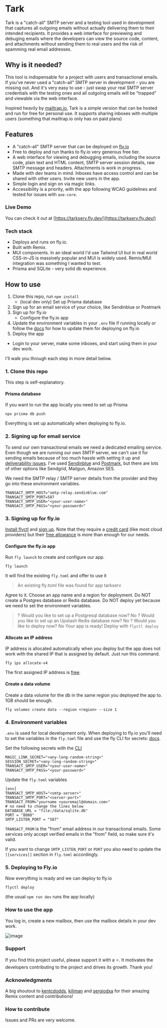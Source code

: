 # Tark

Tark is a "catch-all" SMTP server and a testing tool used in development that captures all outgoing emails without actually delivering them to their intended recipients. It provides a web interface for previewing and debuging emails where the developers can view the source code, content, and attachments without sending them to real users and the risk of spamming real email addresses.

## Why is it needed?

This tool is indispensable for a project with users and transactional emails. If you've never used a "catch-all" SMTP server in development - you are missing out. And it's very easy to use - just swap your real SMTP server credentials with the testing ones and all outgoing emails will be "trapped" and viewable via the web interface.

Inspired heavily by [mailtrap.io](https://mailtrap.io), Tark is a simple version that can be hosted and run for free for personal use. It supports sharing inboxes with multiple users (something that mailtrap.io only has on paid plans)

## Features

- A "catch-all" SMTP server that can be deployed on [fly.io](https://fly.io)
- Free to deploy and run thanks to fly.io very generous free tier.
- A web interface for viewing and debugging emails, including the source code, plain text and HTML content, SMTP server session details, raw SMTP message and headers. Attachments is work in progress.
- Made with dev teams in mind. Inboxes have access control and can be shared with other users. Invite new users in the app.
- Simple login and sign on via magic links.
- Accessibility is a priority, with the app following WCAG guidelines and tested for issues with `axe-core`.

### Live Demo

You can check it out at [https://tarkserv.fly.dev/](https://tarkserv.fly.dev/)

### Tech stack

- Deploys and runs on fly.io.
- Built with Remix.
- MUI components. In an ideal world I'd use Tailwind UI but in real world CSS-in-JS is massively popular and MUI is widely used. Remix/MUI integration was something I wanted to test.
- Prisma and SQLite - very solid db experience.

## How to use

1. Clone this repo, run `npm install`
    - (local dev only) Set up Prisma database
2. Sign up for an email service of your choice, like Sendinblue or Postmark
3. Sign up for fly.io
    - Configure the fly.io app
4. Update the environment variables in your `.env` file if running locally or follow the [docs](https://fly.io/docs/reference/runtime-environment/) for how to update them for deploying on fly.io
5. Deploy the app

- Login to your server, make some inboxes, and start using them in your dev work.

I'll walk you through each step in more detail below.

### 1. Clone this repo

This step is self-explanatory.

#### Prisma database

If you want to run the app locally you need to set up Prisma

```
npx prisma db push
```

Everything is set up automatically when deploying to fly.io.

### 2. Signing up for email service

To send our own transactional emails we need a dedicated emailing service. Even though we are running our own SMTP server, we can't use it for sending emails because of too much hassle with setting it up and [deliverability issues](https://twitter.com/kentcdodds/status/1615147013292843008). I've used [Sendinblue](https://www.sendinblue.com/) and [Postmark](https://postmarkapp.com/), but there are lots of other options like Sendgrid, Mailgun, Amazon SES.

We need the SMTP relay / SMTP server details from the provider and they go into these environment variables.

```
TRANSACT_SMTP_HOST="smtp-relay.sendinblue.com"
TRANSACT_SMTP_PORT=587
TRANSACT_SMTP_USER="<your-user-name>"
TRANSACT_SMTP_PASS="<your-password>"
```

### 3. Signing up for fly.io

[Install flyctl](https://fly.io/docs/hands-on/install-flyctl/) and [sign up](https://fly.io/docs/hands-on/sign-up/). Note that they require a [credit card](https://fly.io/docs/about/credit-cards/) (like most cloud providers) but their [free allowance](https://fly.io/docs/about/pricing/) is more than enough for our needs.

#### Configure the fly.io app

Run `fly launch` to create and configure our app.

```
fly launch
```

It will find the existing `fly.toml` and offer to use it

> An existing fly.toml file was found for app tarkserv

Agree to it. Choose an app name and a region for deployment. Do NOT create a Postgres database or Redis database. Do NOT deploy yet because we need to set the environment variables.

> ? Would you like to set up a Postgresql database now? No
> ? Would you like to set up an Upstash Redis database now? No
> ? Would you like to deploy now? No
> Your app is ready! Deploy with `flyctl deploy`

#### Allocate an IP address

IP address is allocated automatically when you deploy but the app does not work with the shared IP that is assigned by default.
Just run this command.

```
fly ips allocate-v4
```

The first assigned IP address is [free](https://fly.io/docs/about/pricing/).

#### Create a data volume

Create a data volume for the db in the same region you deployed the app to. 1GB should be enough. 

```
fly volumes create data --region <region> --size 1
```

### 4. Environment variables

`.env` is used for local development only. When deploying to fly.io you'll need to set the variables in the `fly.toml` file and use the fly CLI for secrets: [docs](https://fly.io/docs/reference/runtime-environment/).

Set the following secrets with the [CLI](https://fly.io/docs/reference/secrets/)

```
MAGIC_LINK_SECRET="<any-long-random-string>"
SESSION_SECRET="<any-long-random-string>"
TRANSACT_SMTP_USER="<your-user-name>"
TRANSACT_SMTP_PASS="<your-password>"
```

Update the `fly.toml` variables

```
[env]
TRANSACT_SMTP_HOST="<smtp-server>"
TRANSACT_SMTP_PORT="<server-port>"
TRANSACT_FROM="yourname <youremail@domain.com>"
# no need to change the lines below
DATABASE_URL = "file:/data/sqlite.db"
PORT = "8080"
SMTP_LISTEN_PORT = "587"
```

`TRANSACT_FROM` is the "from" email address in our transactional emails. Some services only accept verified emails in the "from" field, so make sure it's valid.

If you want to change `SMTP_LISTEN_PORT` or `PORT` you also need to update the `[[services]]` section in `fly.toml` accordingly.

### 5. Deploying to Fly.io

Now everything is ready and we can deploy to fly.io

```
flyctl deploy
```

(the usual `npm run dev` runs the app locally)

### How to use the app

You log in, create a new mailbox, then use the mailbox details in your dev work.

![image](https://user-images.githubusercontent.com/50555842/218769228-0a644489-a3e0-42f1-a720-ef7bc23dc760.png)

### Support

If you find this project useful, please support it with a ⭐. It motivates the developers contributing to the project and drives its growth. Thank you!

### Acknowledgments

A big shoutout to [kentcdodds](https://github.com/kentcdodds), [kiliman](https://github.com/kiliman) and [sergiodxa](https://github.com/sergiodxa) for their amazing Remix content and contributions!

### How to contribute

Issues and PRs are very welcome.
